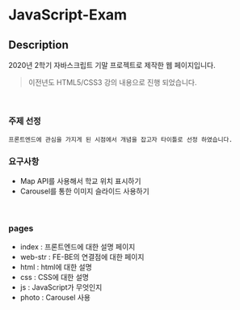 # JavaScript-Exam

## Description

2020년 2학기 자바스크립트 기말 프로젝트로 제작한 웹 페이지입니다.

> 이전년도 HTML5/CSS3 강의 내용으로 진행 되었습니다.

<br/>

### 주제 선정

    프론트엔드에 관심을 가지게 된 시점에서 개념을 잡고자 타이틀로 선정 하였습니다.

### 요구사항

- Map API를 사용해서 학교 위치 표시하기
- Carousel를 통한 이미지 슬라이드 사용하기

<br/>

### pages

- index : 프론트엔드에 대한 설명 페이지
- web-str : FE-BE의 연결점에 대한 페이지
- html : html에 대한 설명
- css : CSS에 대한 설명
- js : JavaScript가 무엇인지
- photo : Carousel 사용
